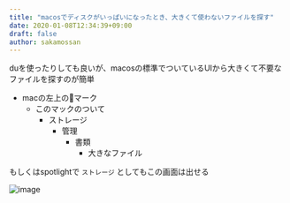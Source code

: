 ```yaml
---
title: "macosでディスクがいっぱいになったとき、大きくて使わないファイルを探す"
date: 2020-01-08T12:34:39+09:00
draft: false
author: sakamossan
---
```


duを使ったりしても良いが、macosの標準でついているUIから大きくて不要なファイルを探すのが簡単

- macの左上の🍎マーク
  - このマックのついて
    - ストレージ
      - 管理
        - 書類
          - 大きなファイル

もしくはspotlightで `ストレージ` としてもこの画面は出せる

![image](https://user-images.githubusercontent.com/5309672/71948286-e7eb9e80-3212-11ea-9f97-00bd66975566.png)

